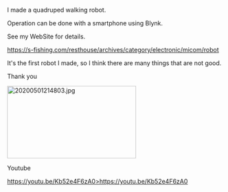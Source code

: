 I made a quadruped walking robot.

Operation can be done with a smartphone using Blynk.

See my WebSite for details.

<a href="https://s-fishing.com/resthouse/archives/category/electronic/micom/robot" target="_blank" rel="noopener noreferrer">https://s-fishing.com/resthouse/archives/category/electronic/micom/robot</a>

It's the first robot I made, so I think there are many things that are not good.

Thank you

<img loading="lazy" title="20200501214803.jpg" src="https://s-fishing.com/resthouse/wp-content/uploads/2022/07/20200501214803.jpg" alt="20200501214803.jpg" width="300" height="169"/>

Youtube

<a href="https://youtu.be/Kb52e4F6zA0" target="_blank" rel="noopener noreferrer">https://youtu.be/Kb52e4F6zA0>https://youtu.be/Kb52e4F6zA0</a>
